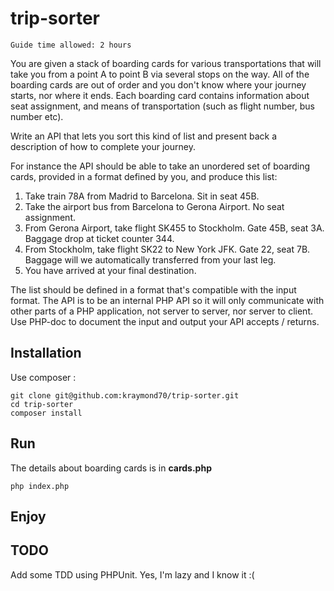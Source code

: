 # trip-sorter

```
Guide time allowed: 2 hours
```

You are given a stack of boarding cards for various transportations that will take you from a point A to point B via several stops on the way. All of the boarding cards are out of order and you don't know where your journey starts, nor where it ends. Each boarding card contains information about seat assignment, and means of transportation (such as flight number, bus number etc).

Write an API that lets you sort this kind of list and present back a description of how to complete your journey.

For instance the API should be able to take an unordered set of boarding cards, provided in a format defined by you, and produce this list:

1. Take train 78A from Madrid to Barcelona. Sit in seat 45B.
2. Take the airport bus from Barcelona to Gerona Airport. No seat assignment.
3. From Gerona Airport, take flight SK455 to Stockholm. Gate 45B, seat 3A.<br>
  Baggage drop at ticket counter 344.
4. From Stockholm, take flight SK22 to New York JFK. Gate 22, seat 7B.<br>
   Baggage will we automatically transferred from your last leg.
5. You have arrived at your final destination.

The list should be defined in a format that's compatible with the input format.
The API is to be an internal PHP API so it will only communicate with other parts of a PHP application, not server to server, nor server to client. Use PHP-doc to document the input and output your API accepts / returns.

## Installation
Use composer :

```
git clone git@github.com:kraymond70/trip-sorter.git
cd trip-sorter
composer install
```

## Run
The details about boarding cards is in <b>cards.php</b>

```
php index.php
```

## Enjoy

## TODO
Add some TDD using PHPUnit. Yes, I'm lazy and I know it :(
